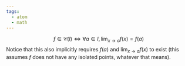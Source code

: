 ```yaml
---
tags:
  - atom
  - math
---
```

$$f \in \mathcal{C}(I) \iff \forall a \in I,\, \lim_{x\to a} f(x) = f(a) $$
Notice that this also implicitly requires $f(a)$ and $\displaystyle\lim_{x\to a} f(x)$ to exist (this assumes $f$ does not have any isolated points, whatever that means).